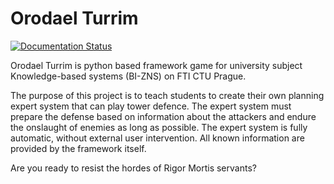 Orodael Turrim 
================

[![Documentation Status](https://readthedocs.org/projects/orodaelturrim/badge/?version=latest)](https://orodaelturrim.readthedocs.io/en/latest/?badge=latest)


Orodael Turrim is python based framework game for university subject Knowledge-based systems (BI-ZNS) on FTI CTU Prague.

The purpose of this project is to teach students to create their own planning expert system that can play tower defence. 
The expert system must prepare the defense based on information about the attackers and endure the onslaught of enemies 
as long as possible. The expert system is fully automatic, without external user intervention. All known information 
are provided by the framework itself.

Are you ready to resist the hordes of Rigor Mortis servants?